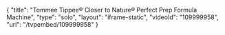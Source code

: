 {
    "title": "Tommee Tippee&reg; Closer to Nature&reg; Perfect Prep Formula Machine",
    "type": "solo",
    "layout": "iframe-static",
    "videoId": "109999958",
    "url": "\/tvpembed\/109999958"
}